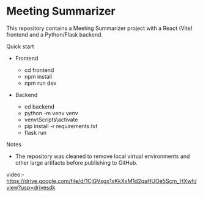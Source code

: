 # Meeting Summarizer

This repository contains a Meeting Summarizer project with a React (Vite) frontend and a Python/Flask backend.

Quick start

- Frontend
  - cd frontend
  - npm install
  - npm run dev

- Backend
  - cd backend
  - python -m venv venv
  - venv\Scripts\activate
  - pip install -r requirements.txt
  - flask run

Notes
- The repository was cleaned to remove local virtual environments and other large artifacts before publishing to GitHub.

video:- https://drive.google.com/file/d/1CjGVxgx1xKkXxM1d2qaHUOe5Scm_HXwh/view?usp=drivesdk
